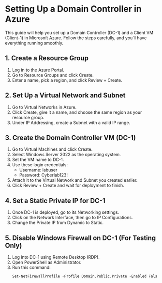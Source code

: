 # Setting Up a Domain Controller in Azure  

This guide will help you set up a Domain Controller (DC-1) and a Client VM (Client-1) in Microsoft Azure. Follow the steps carefully, and you’ll have everything running smoothly.  

## 1. Create a Resource Group  
1. Log in to the Azure Portal.  
2. Go to Resource Groups and click Create.  
3. Enter a name, pick a region, and click Review + Create.  

## 2. Set Up a Virtual Network and Subnet  
1. Go to Virtual Networks in Azure.  
2. Click Create, give it a name, and choose the same region as your resource group.  
3. Under IP Addressing, create a Subnet with a valid IP range.  

## 3. Create the Domain Controller VM (DC-1)  
1. Go to Virtual Machines and click Create.  
2. Select Windows Server 2022 as the operating system.  
3. Set the VM name to DC-1.  
4. Use these login credentials:  
   - Username: labuser  
   - Password: Cyberlab123!  
5. Attach it to the Virtual Network and Subnet you created earlier.  
6. Click Review + Create and wait for deployment to finish.  

## 4. Set a Static Private IP for DC-1  
1. Once DC-1 is deployed, go to its Networking settings.  
2. Click on the Network Interface, then go to IP Configurations.  
3. Change the Private IP from Dynamic to Static.  

## 5. Disable Windows Firewall on DC-1 (For Testing Only)  
1. Log into DC-1 using Remote Desktop (RDP).  
2. Open PowerShell as Administrator.  
3. Run this command:  
   ```powershell
   Set-NetFirewallProfile -Profile Domain,Public,Private -Enabled False
